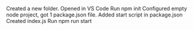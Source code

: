 Created a new folder.
Opened in VS Code
Run npm init
Configured empty node project, got 1 package.json file.
Added start script in package.json
Created index.js
Run npm run start
